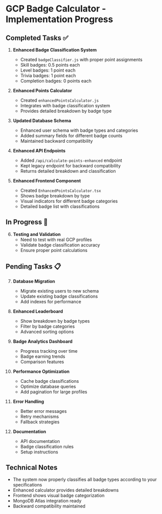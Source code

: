 # GCP Badge Calculator - Implementation Progress

## Completed Tasks ✅

1. **Enhanced Badge Classification System**
   - Created `badgeClassifier.js` with proper point assignments
   - Skill badges: 0.5 points each
   - Level badges: 1 point each
   - Trivia badges: 1 point each
   - Completion badges: 0 points each

2. **Enhanced Points Calculator**
   - Created `enhancedPointsCalculator.js`
   - Integrates with badge classification system
   - Provides detailed breakdown by badge type

3. **Updated Database Schema**
   - Enhanced user schema with badge types and categories
   - Added summary fields for different badge counts
   - Maintained backward compatibility

4. **Enhanced API Endpoints**
   - Added `/api/calculate-points-enhanced` endpoint
   - Kept legacy endpoint for backward compatibility
   - Returns detailed breakdown and classification

5. **Enhanced Frontend Component**
   - Created `EnhancedPointsCalculator.tsx`
   - Shows badge breakdown by type
   - Visual indicators for different badge categories
   - Detailed badge list with classifications

## In Progress 🔄

6. **Testing and Validation**
   - Need to test with real GCP profiles
   - Validate badge classification accuracy
   - Ensure proper point calculations

## Pending Tasks 📋

7. **Database Migration**
   - Migrate existing users to new schema
   - Update existing badge classifications
   - Add indexes for performance

8. **Enhanced Leaderboard**
   - Show breakdown by badge types
   - Filter by badge categories
   - Advanced sorting options

9. **Badge Analytics Dashboard**
   - Progress tracking over time
   - Badge earning trends
   - Comparison features

10. **Performance Optimization**
    - Cache badge classifications
    - Optimize database queries
    - Add pagination for large profiles

11. **Error Handling**
    - Better error messages
    - Retry mechanisms
    - Fallback strategies

12. **Documentation**
    - API documentation
    - Badge classification rules
    - Setup instructions

## Technical Notes

- The system now properly classifies all badge types according to your specifications
- Enhanced calculator provides detailed breakdowns
- Frontend shows visual badge categorization
- MongoDB Atlas integration ready
- Backward compatibility maintained
